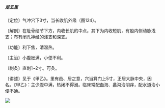##### 足五里

〔定位〕气冲穴下3寸，当长收肌外缘（图124）。

〔解剖〕在耻骨结节下方，内收长肌的中点，其下为内收短肌，有股内侧动脉浅支；布有闭孔神经的浅支和深支。

〔功能〕利下焦，清湿热。

〔主治〕小腹胀满，小便不利。

〔刺灸〕直刺1~2寸。可灸。

〔讲述〕见于《甲乙》。里有邑、居之意，穴当箕门上5寸，正居大脉中央，因名。《甲乙》：主少腹中满，热闭不得溺。临床常配血海、蠡沟治阴痒，配水道治小便不通。

![](./img/图124.jpg)
